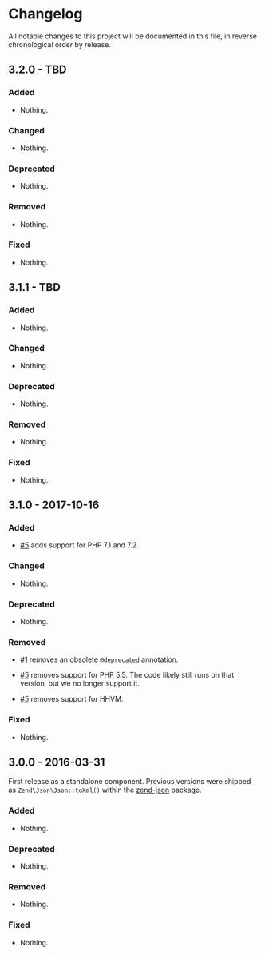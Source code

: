 # Changelog

All notable changes to this project will be documented in this file, in reverse chronological order by release.

## 3.2.0 - TBD

### Added

- Nothing.

### Changed

- Nothing.

### Deprecated

- Nothing.

### Removed

- Nothing.

### Fixed

- Nothing.

## 3.1.1 - TBD

### Added

- Nothing.

### Changed

- Nothing.

### Deprecated

- Nothing.

### Removed

- Nothing.

### Fixed

- Nothing.

## 3.1.0 - 2017-10-16

### Added

- [#5](https://github.com/zendframework/zend-xml2json/pull/5) adds support for
  PHP 7.1 and 7.2.

### Changed

- Nothing.

### Deprecated

- Nothing.

### Removed

- [#1](https://github.com/zendframework/zend-xml2json/pull/1) removes an
  obsolete `@deprecated` annotation.

- [#5](https://github.com/zendframework/zend-xml2json/pull/5) removes support
  for PHP 5.5. The code likely still runs on that version, but we no longer
  support it.

- [#5](https://github.com/zendframework/zend-xml2json/pull/5) removes support
  for HHVM.

### Fixed

- Nothing.

## 3.0.0 - 2016-03-31

First release as a standalone component. Previous versions were shipped as
`Zend\Json\Json::toXml()` within the [zend-json](https://github.com/zendframework/zend-json)
package.

### Added

- Nothing.

### Deprecated

- Nothing.

### Removed

- Nothing.

### Fixed

- Nothing.
